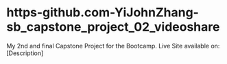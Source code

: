 # https-github.com-YiJohnZhang-sb_capstone_project_02_videoshare
My 2nd and final Capstone Project for the Bootcamp. Live Site available on: [Description]
